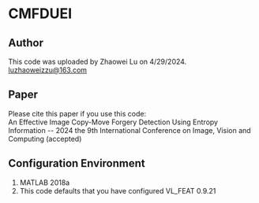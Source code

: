 # **CMFDUEI**
## Author
This code was uploaded by Zhaowei Lu on 4/29/2024.
<br /> luzhaoweizzu@163.com

## Paper
Please cite this paper if you use this code:
<br /> An Effective Image Copy-Move Forgery Detection Using Entropy Information -- 2024 the 9th International Conference on Image, Vision and Computing (accepted)

## Configuration Environment
1. MATLAB 2018a
2. This code defaults that you have configured VL_FEAT 0.9.21
